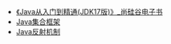 
* [《Java从入门到精通(JDK17版)》_尚硅谷电子书](docs/《Java从入门到精通(JDK17版)》_尚硅谷电子书.pdf)
* [Java集合框架](docs/Java集合框架.md)
* [Java反射机制](docs/Java反射机制.md)
